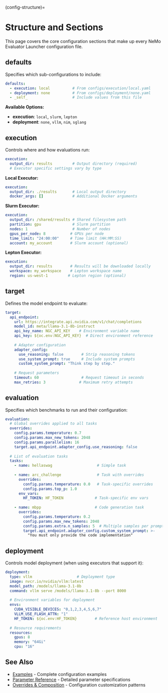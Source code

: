 (config-structure)=

# Structure and Sections

This page covers the core configuration sections that make up every NeMo Evaluator Launcher configuration file.

## defaults

Specifies which sub-configurations to include:

```yaml
defaults:
  - execution: local          # From configs/execution/local.yaml
  - deployment: none          # From configs/deployment/none.yaml
  - _self_                    # Include values from this file
```

**Available Options:**
- **execution**: `local`, `slurm`, `lepton`
- **deployment**: `none`, `vllm`, `nim`, `sglang`

## execution

Controls where and how evaluations run:

```yaml
execution:
  output_dir: results         # Output directory (required)
  # Executor specific settings vary by type
```

**Local Executor:**
```yaml
execution:
  output_dir: ./results       # Local output directory
  docker_args: []             # Additional Docker arguments
```

**Slurm Executor:**
```yaml
execution:
  output_dir: /shared/results # Shared filesystem path
  partition: gpu              # Slurm partition
  nodes: 1                    # Number of nodes
  gpus_per_node: 8           # GPUs per node
  time_limit: "24:00:00"     # Time limit (HH:MM:SS)
  account: my_account        # Slurm account (optional)
```

**Lepton Executor:**
```yaml
execution:
  output_dir: results        # Results will be downloaded locally
  workspace: my_workspace    # Lepton workspace name
  region: us-west-1         # Lepton region (optional)
```

## target

Defines the model endpoint to evaluate:

```yaml
target:
  api_endpoint:
    url: https://integrate.api.nvidia.com/v1/chat/completions
    model_id: meta/llama-3.1-8b-instruct
    api_key_name: NGC_API_KEY    # Environment variable name
    api_key: ${oc.env:NGC_API_KEY}  # Direct environment reference
    
    # Adapter configuration
    adapter_config:
      use_reasoning: false        # Strip reasoning tokens
      use_system_prompt: true     # Include system prompts
      custom_system_prompt: "Think step by step."
      
    # Request parameters
    timeout: 60                   # Request timeout in seconds
    max_retries: 3               # Maximum retry attempts
```

## evaluation

Specifies which benchmarks to run and their configuration:

```yaml
evaluation:
  # Global overrides applied to all tasks
  overrides:
    config.params.temperature: 0.7
    config.params.max_new_tokens: 2048
    config.params.parallelism: 16
    target.api_endpoint.adapter_config.use_reasoning: false
    
  # List of evaluation tasks
  tasks:
    - name: hellaswag                    # Simple task
    
    - name: arc_challenge                # Task with overrides
      overrides:
        config.params.temperature: 0.0   # Task-specific overrides
        config.params.top_p: 1.0
      env_vars:
        HF_TOKEN: HF_TOKEN              # Task-specific env vars
        
    - name: mbpp                        # Code generation task
      overrides:
        config.params.temperature: 0.2
        config.params.max_new_tokens: 2048
        config.params.extra.n_samples: 5  # Multiple samples per prompt
        target.api_endpoint.adapter_config.custom_system_prompt: >-
          "You must only provide the code implementation"
```

## deployment

Controls model deployment (when using executors that support it):

```yaml
deployment:
  type: vllm                    # Deployment type
  image: nvcr.io/nvidia/vllm:latest
  model_path: /models/llama-3.1-8b
  command: vllm serve /models/llama-3.1-8b --port 8000
  
  # Environment variables for deployment
  envs:
    CUDA_VISIBLE_DEVICES: "0,1,2,3,4,5,6,7"
    VLLM_USE_FLASH_ATTN: "1"
    HF_TOKEN: ${oc.env:HF_TOKEN}        # Reference host environment
    
  # Resource requirements
  resources:
    gpus: 8
    memory: "64Gi"
    cpu: "16"
```

## See Also

- [Examples](examples.md) - Complete configuration examples
- [Parameter Reference](parameters.md) - Detailed parameter specifications
- [Overrides & Composition](overrides.md) - Configuration customization patterns
